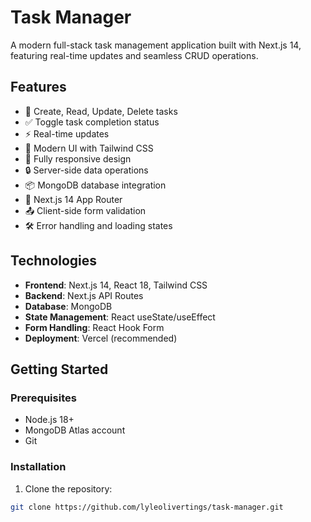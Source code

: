 # Task Manager

A modern full-stack task management application built with Next.js 14, featuring real-time updates and seamless CRUD operations.


## Features

- 📝 Create, Read, Update, Delete tasks
- ✅ Toggle task completion status
- ⚡ Real-time updates
- 🎨 Modern UI with Tailwind CSS
- 📱 Fully responsive design
- 🔒 Server-side data operations
- 📦 MongoDB database integration
- 🚀 Next.js 14 App Router
- 📤 Client-side form validation
- 🛠️ Error handling and loading states

## Technologies

- **Frontend**: Next.js 14, React 18, Tailwind CSS
- **Backend**: Next.js API Routes
- **Database**: MongoDB
- **State Management**: React useState/useEffect
- **Form Handling**: React Hook Form
- **Deployment**: Vercel (recommended)

## Getting Started

### Prerequisites

- Node.js 18+
- MongoDB Atlas account
- Git

### Installation

1. Clone the repository:
```bash
git clone https://github.com/lyleolivertings/task-manager.git